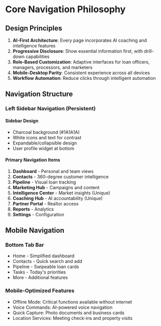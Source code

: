 # Core Navigation Philosophy

## Design Principles

1. **AI-First Architecture**: Every page incorporates AI coaching and intelligence features
2. **Progressive Disclosure**: Show essential information first, with drill-down capabilities
3. **Role-Based Customization**: Adaptive interfaces for loan officers, managers, processors, and marketers
4. **Mobile-Desktop Parity**: Consistent experience across all devices
5. **Workflow Automation**: Reduce clicks through intelligent automation

## Navigation Structure

### Left Sidebar Navigation (Persistent)

#### Sidebar Design

- Charcoal background (#1A1A1A)
- White icons and text for contrast
- Expandable/collapsible design
- User profile widget at bottom

#### Primary Navigation Items

1. **Dashboard** - Personal and team views
2. **Contacts** - 360-degree customer intelligence
3. **Pipeline** - Visual loan tracking
4. **Marketing Hub** - Campaigns and content
5. **Intelligence Center** - Market insights (Unique)
6. **Coaching Hub** - AI accountability (Unique)
7. **Partner Portal** - Realtor access
8. **Reports** - Analytics
9. **Settings** - Configuration

## Mobile Navigation

### Bottom Tab Bar

- Home - Simplified dashboard
- Contacts - Quick search and add
- Pipeline - Swipeable loan cards
- Tasks - Today's priorities
- More - Additional features

### Mobile-Optimized Features

- Offline Mode: Critical functions available without internet
- Voice Commands: AI-powered voice navigation
- Quick Capture: Photo documents and business cards
- Location Services: Meeting check-ins and property visits
